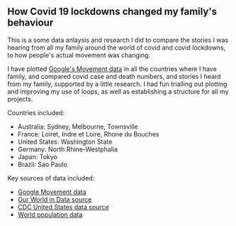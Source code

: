 ## How Covid 19 lockdowns changed my family's behaviour

This is a some data anlaysis and research I did to compare the stories I was hearing from all my family around the world of covid and covid lockdowns, to how people's actual movement was changing. 

I have plotted [Google's Movement data]() in all the countries where I have family, and compared covid case and death numbers, and stories I heard from my family, supported by a little research. I had fun trialling out plotting and improving my use of loops, as well as establishing a structure for all my projects. 

Countries included:

- Australia: Sydney, Melbourne, Townsville
- France: Loiret, Indre et Loire, Rhone du Bouches
- United States: Washington State
- Germany: North Rhine-Westphalia
- Japan: Tokyo
- Brazil: Sao Paulo

Key sources of data included:
- [Google Movement data](https://www.google.com/covid19/mobility/)
- [Our World in Data source](https://github.com/owid/covid-19-data/tree/master/public/data)
- [CDC United States data source](https://covid.cdc.gov/covid-data-tracker/#county-view)
- [World population data](https://www.worldometers.info/world-population/population-by-country/)
